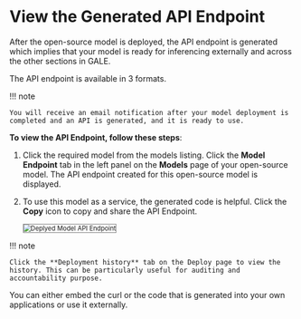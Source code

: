 # View the Generated API Endpoint


After the open-source model is deployed, the API endpoint is generated which implies that your model is ready for inferencing externally and across the other sections in GALE. 

The API endpoint is available in 3 formats.

!!! note

    You will receive an email notification after your model deployment is completed and an API is generated, and it is ready to use.

**To view the API Endpoint, follow these steps**:


1. Click the required model from the models listing. Click the **Model Endpoint** tab in the left panel on the **Models** page of your open-source model. The API endpoint created for this open-source model is displayed.

1. To use this model as a service, the generated code is helpful. Click the **Copy** icon to copy and share the API Endpoint.

    <img src="../images/view-generated-api-endpoint.png" alt="Deplyed Model API Endpoint" title="Deplyed Model API Endpoint" style="border: 1px solid gray; zoom:80%;">

!!! note

    Click the **Deployment history** tab on the Deploy page to view the history. This can be particularly useful for auditing and accountability purpose.


You can either embed the curl or the code that is generated into your own applications or use it externally. 
